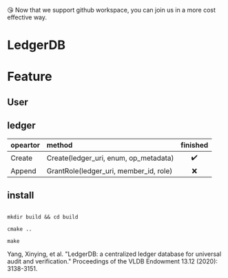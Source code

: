 <!--
 * @Author: Leo
 * @Date: 2022-01-19 18:04:26
 * @LastEditTime: 2022-07-22 09:46:14
 * @LastEditors: Leo
 * @Description: 打开koroFileHeader查看配置 进行设置: https://github.com/OBKoro1/koro1FileHeader/wiki/%E9%85%8D%E7%BD%AE

 * @FilePath: /example-authority-cpp/README.md
-->

😘 Now that we support github workspace, you can join us in a more cost effective way.

# LedgerDB

# Feature

## User

## ledger

| opeartor | method                                 | finished |
| :------- | :------------------------------------- | :------: |
| Create   | Create(ledger_uri, enum, op_metadata)  |    ✔️    |
| Append   | GrantRole(ledger_uri, member_id, role) |    ❌    |

## install

```shell

mkdir build && cd build

cmake ..

make
```

Yang, Xinying, et al. "LedgerDB: a centralized ledger database for universal audit and verification." Proceedings of the
VLDB Endowment 13.12 (2020): 3138-3151.

